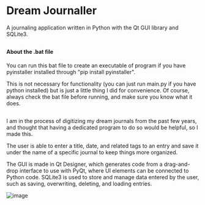 # Dream Journaller
A journaling application written in Python with the Qt GUI library and SQLite3.
##
#### About the .bat file
You can run this bat file to create an executable of program if you have pyinstaller installed through "pip install pyinstaller".

This is not necessary for functionality (you can just run main.py if you have python installed) but is just a little thing I did for convenience.
Of course, always check the bat file before running, and make sure you know what it does.
##
I am in the process of digitizing my dream journals from the past few years, and thought that having a dedicated program to do so would be helpful, so I made this.

The user is able to enter a title, date, and related tags to an entry and save it under the name of a specific journal to keep things more organized.

The GUI is made in Qt Designer, which generates code from a drag-and-drop interface to use with PyQt, where UI elements can be connected to Python code. SQLite3 is used to store and manage data entered by the user, such as saving, overwriting, deleting, and loading entries.

![image](https://user-images.githubusercontent.com/63424655/130374384-3f346663-0b00-4a23-9e35-cfd651e16aa5.png)
